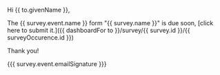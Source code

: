 Hi {{ to.givenName }},

The {{ survey.event.name }} form "{{ survey.name }}" is due soon, [click here to submit it.]({{ dashboardFor to }}/survey/{{ survey.id }}/{{ surveyOccurence.id }})

Thank you!

{{{ survey.event.emailSignature }}}
